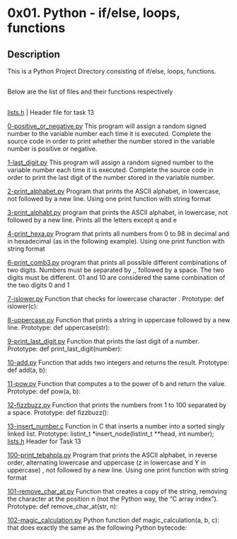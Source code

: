 # 0x01. Python - if/else, loops, functions

## Description
This is a Python Project Directory consisting of if/else, loops, functions.
##
Below are the list of files and their functions respectively 
##

[lists.h](./lists.h) | Header file for task 13


[0-positive_or_negative.py](./0-positive_or_negative.py) This program will assign a random signed number to the variable number each time it is executed. Complete the source code in order to print whether the number stored in the variable number is positive or negative. 


[1-last_digit.py](./1-last_digit.py) This program will assign a random signed number to the variable number each time it is executed. Complete the source code in order to print the last digit of the number stored in the variable number. 


[2-print_alphabet.py](./2-print_alphabet.py) Program that prints the ASCII alphabet, in lowercase, not followed by a new line. Using one print function with string format


[3-print_alphabt.py](./3-print_alphabt.py) program that prints the ASCII alphabet, in lowercase, not followed by a new line. Prints all the letters except q and e


[4-print_hexa.py](./4-print_hexa.py) Program that prints all numbers from 0 to 98 in decimal and in hexadecimal (as in the following example). Using one print function with string format

 
[6-print_comb3.py](./6-print_comb3.py) program that prints all possible different combinations of two digits. Numbers must be separated by ,, followed by a space. The two digits must be different. 01 and 10 are considered the same combination of the two digits 0 and 1


[7-islower.py](./7-islower.py) Function that checks for lowercase character . Prototype: def islower(c):


[8-uppercase.py](./8-uppercase.py) Function that prints a string in uppercase followed by a new line. Prototype: def uppercase(str):


[9-print_last_digit.py](./9-print_last_digit.py) Function that prints the last digit of a number. Prototype: def print_last_digit(number):


[10-add.py](./10-add.py) Function that adds two integers and returns the result. Prototype: def add(a, b):

 
[11-pow.py](./11-pow.py) Function that computes a to the power of b and return the value. Prototype: def pow(a, b):


[12-fizzbuzz.py](./12-fizzbuzz.py) Function that prints the numbers from 1 to 100 separated by a space. Prototype: def fizzbuzz():

 
[13-insert_number.c](./13-insert_number.c) Function in C that inserts a number into a sorted singly linked list. Prototype: listint_t *insert_node(listint_t **head, int number);
[lists.h](./lists.h) Header for Task 13 

[100-print_tebahpla.py](./100-print_tebahpla.py) Program that prints the ASCII alphabet, in reverse order, alternating lowercase and uppercase (z in lowercase and Y in uppercase) , not followed by a new line. Using one print function with string format

 
[101-remove_char_at.py](./101-remove_char_at.py) Function that creates a copy of the string, removing the character at the position n (not the Python way, the “C array index”). Prototype: def remove_char_at(str, n):

 
[102-magic_calculation.py](./102-magic_calculation.py) Python function def magic_calculation(a, b, c): that does exactly the same as the following Python bytecode:

